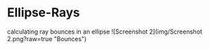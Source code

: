 # Ellipse-Rays
calculating ray bounces in an ellipse
![Screenshot 2](img/Screenshot 2.png?raw=true "Bounces")

